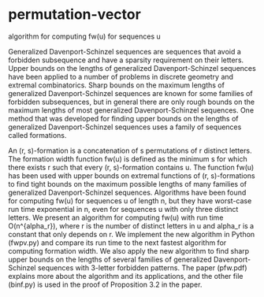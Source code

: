# permutation-vector
algorithm for computing fw(u) for sequences u

Generalized Davenport-Schinzel sequences are sequences that avoid a forbidden subsequence and have a sparsity requirement on their letters. Upper bounds on the lengths of generalized Davenport-Schinzel sequences have been applied to a number of problems in discrete geometry and extremal combinatorics. Sharp bounds on the maximum lengths of generalized Davenport-Schinzel sequences are known for some families of forbidden subsequences, but in general there are only rough bounds on the maximum lengths of most generalized Davenport-Schinzel sequences. One method that was developed for finding upper bounds on the lengths of generalized Davenport-Schinzel sequences uses a family of sequences called formations. 

An (r, s)-formation is a concatenation of s permutations of r distinct letters. The formation width function fw(u) is defined as the minimum s for which there exists r such that every (r, s)-formation contains u. The function fw(u) has been used with upper bounds on extremal functions of (r, s)-formations to find tight bounds on the maximum possible lengths of many families of generalized Davenport-Schinzel sequences. Algorithms have been found for computing fw(u) for sequences u of length n, but they have worst-case run time exponential in n, even for sequences u with only three distinct letters. We present an algorithm for computing fw(u) with run time O(n^{alpha_r}), where r is the number of distinct letters in u and alpha_r is a constant that only depends on r. We implement the new algorithm in Python (fwpv.py) and compare its run time to the next fastest algorithm for computing formation width. We also apply the new algorithm to find sharp upper bounds on the lengths of several families of generalized Davenport-Schinzel sequences with 3-letter forbidden patterns. The paper (pfw.pdf) explains more about the algorithm and its applications, and the other file (binf.py) is used in the proof of Proposition 3.2 in the paper.
